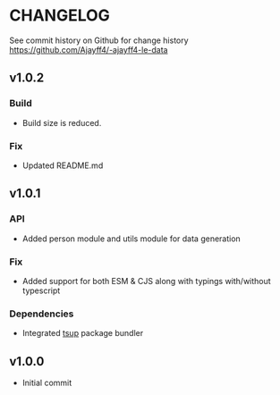 # CHANGELOG

See commit history on Github for change history
https://github.com/Ajayff4/-ajayff4-le-data

## v1.0.2
### Build
  - Build size is reduced.
### Fix
  - Updated README.md

## v1.0.1
### API
  - Added person module and utils module for data generation
### Fix
  - Added support for both ESM & CJS along with typings with/without typescript
### Dependencies
  - Integrated [tsup](https://www.npmjs.com/package/tsup) package bundler

## v1.0.0
  - Initial commit
